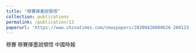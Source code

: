 ```yaml
---
title: "穆賽揮墨說領悟"
collection: publications
permalink: /publication/13
paperurl: 'https://www.chinatimes.com/newspapers/20200426000626-260115?chdtv'
---
```


穆賽	穆賽揮墨說領悟
中國時報

